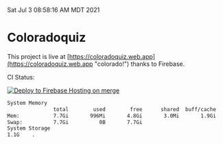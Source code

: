 Sat Jul  3 08:58:16 AM MDT 2021

# Coloradoquiz


This project is live at [https://coloradoquiz.web.app](https://coloradoquiz.web.app "colorado!") thanks to Firebase.

CI Status: 

[![Deploy to Firebase Hosting on merge](https://github.com/teamkushal/coloradoquiz/actions/workflows/firebase-hosting-merge.yml/badge.svg)](https://github.com/teamkushal/coloradoquiz/actions/workflows/firebase-hosting-merge.yml)

```bash
System Memory
               total        used        free      shared  buff/cache   available
Mem:           7.7Gi       996Mi       4.8Gi       3.0Mi       1.9Gi       6.4Gi
Swap:          7.7Gi          0B       7.7Gi
System Storage
1.1G	.
```
```bash
